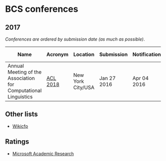 # BCS conferences 

## 2017

_Conferences are ordered by submission date (as much as possible)_.

| Name           | Acronym |  Location	| Submission |  Notification | Conference dates |
| --- | --- | --- | --- | --- | --- |
|Annual Meeting of the Association for Computational Linguistics|[ACL 2018](http://acl2018.org/)|New York City/USA|Jan 27 2016|Apr 04 2016|Jul 09 2016|

## Other lists

- [Wikicfp](http://wikicfp.com)

## Ratings

- [Microsoft Academic Research](http://academic.research.microsoft.com/RankList?entitytype=3&topdomainid=2&subdomainid=2)



